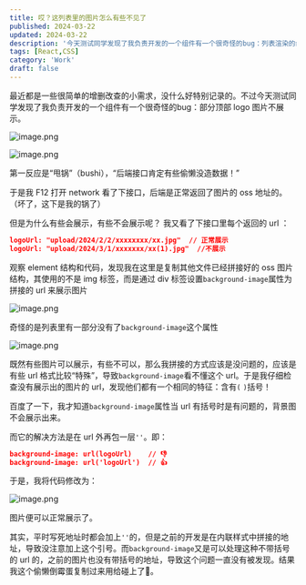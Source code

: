 ```yaml
---
title: 哎？这列表里的图片怎么有些不见了
published: 2024-03-22
updated: 2024-03-22
description: '今天测试同学发现了我负责开发的一个组件有一个很奇怪的bug：列表渲染的组件有一部分顶部的 logo 图片不展示。🧐'
tags: [React,CSS]
category: 'Work'
draft: false 
---
```



最近都是一些很简单的增删改查的小需求，没什么好特别记录的。不过今天测试同学发现了我负责开发的一个组件有一个很奇怪的bug：部分顶部 logo 图片不展示。

![image.png](https://p1-juejin.byteimg.com/tos-cn-i-k3u1fbpfcp/cea4c92613ba4d329e7a07c60c8f4006~tplv-k3u1fbpfcp-jj-mark:0:0:0:0:q75.image#?w=406&h=199&s=44389&e=png&b=e4f1fd)


![image.png](https://p3-juejin.byteimg.com/tos-cn-i-k3u1fbpfcp/cf31e89ff12148ea83ea412b3ff12b71~tplv-k3u1fbpfcp-jj-mark:0:0:0:0:q75.image#?w=406&h=199&s=52486&e=png&b=daebfa)

第一反应是“甩锅”（bushi），“后端接口肯定有些偷懒没造数据！”

于是我 F12 打开 network 看了下接口，后端是正常返回了图片的 oss 地址的。（坏了，这下是我的锅了）

但是为什么有些会展示，有些不会展示呢？ 我又看了下接口里每个返回的 url ：
```json
logoUrl: "upload/2024/2/2/xxxxxxxx/xx.jpg"  // 正常展示
logoUrl: "upload/2024/3/1/xxxxxxx/xx(1).jpg"  //不展示
```
观察 element 结构和代码，发现我在这里是复制其他文件已经拼接好的 oss 图片结构，其使用的不是 img 标签，而是通过 div 标签设置`background-image`属性为拼接的 url 来展示图片


![image.png](https://p6-juejin.byteimg.com/tos-cn-i-k3u1fbpfcp/d0e429d26ff549c398dd6feb59208b00~tplv-k3u1fbpfcp-jj-mark:0:0:0:0:q75.image#?w=871&h=85&s=17570&e=png&b=282c34)

奇怪的是列表里有一部分没有了`background-image`这个属性

![image.png](https://p6-juejin.byteimg.com/tos-cn-i-k3u1fbpfcp/2a8a3696057e44458a91eca1871d5f74~tplv-k3u1fbpfcp-jj-mark:0:0:0:0:q75.image#?w=678&h=38&s=3615&e=png&b=d2e1fc)

既然有些图片可以展示，有些不可以，那么我拼接的方式应该是没问题的，应该是有些 url 格式比较“特殊”，导致`background-image`看不懂这个 url。于是我仔细检查没有展示出的图片的 url，发现他们都有一个相同的特征：含有`(` `)`括号！

百度了一下，我才知道`background-image`属性当 url 有括号时是有问题的，背景图不会展示出来。

而它的解决方法是在 url 外再包一层`''`。即：

```json
background-image: url(logoUrl)    // 👎
background-image: url('logoUrl')  // 👍
```

于是，我将代码修改为：

![image.png](https://p1-juejin.byteimg.com/tos-cn-i-k3u1fbpfcp/1e354316cecc49099f2835d93e8dcb5c~tplv-k3u1fbpfcp-jj-mark:0:0:0:0:q75.image#?w=847&h=88&s=13612&e=png&b=282c34)

图片便可以正常展示了。

其实，平时写死地址时都会加上`''`的，但是之前的开发是在内联样式中拼接的地址，导致没注意加上这个引号。而`background-image`又是可以处理这种不带括号的 url 的，之前的图片也没有带括号的地址，导致这个问题一直没有被发现。结果我这个偷懒倒霉蛋复制过来用给碰上了🤣。
